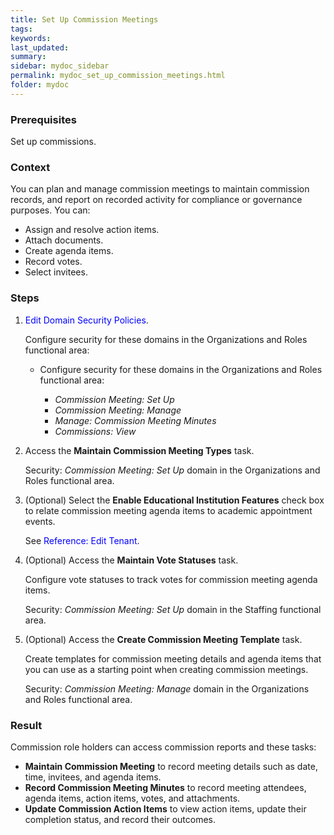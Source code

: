 ```yaml
---
title: Set Up Commission Meetings
tags:
keywords:
last_updated:
summary:
sidebar: mydoc_sidebar
permalink: mydoc_set_up_commission_meetings.html
folder: mydoc
---
```


### Prerequisites
Set up commissions.

### Context
You can plan and manage commission meetings to maintain commission records, and report on recorded activity for compliance or governance purposes. You can:
* Assign and resolve action items.
* Attach documents.
* Create agenda items.
* Record votes.
* Select invitees.

### Steps
1.  <span style="color: blue;">Edit Domain Security Policies</span>.

    Configure security for these domains in the Organizations and Roles functional area:
    <ul><li>Configure security for these domains in the Organizations and Roles functional area:</li>
    <ul><li><i>Commission Meeting: Set Up</i></li>
    <li><i>Commission Meeting: Manage</i></li>
    <li><i>Manage: Commission Meeting Minutes</i></li>
    <li><i>Commissions: View</i></li></ul></ul>
1. Access the **Maintain Commission Meeting Types** task.

    Security: *Commission Meeting: Set Up* domain in the Organizations and Roles functional area.
1.  (Optional) Select the **Enable Educational Institution Features** check box to relate commission meeting agenda items to academic appointment events.

    See <span style="color: blue;">Reference: Edit Tenant</span>.
1. (Optional) Access the **Maintain Vote Statuses** task.

    Configure vote statuses to track votes for commission meeting agenda items.

    Security: *Commission Meeting: Set Up* domain in the Staffing functional area.
1.  (Optional) Access the **Create Commission Meeting Template** task.

    Create templates for commission meeting details and agenda items that you can use as a starting point when creating commission meetings.

    Security: *Commission Meeting: Manage* domain in the Organizations and Roles functional area.

### Result
Commission role holders can access commission reports and these tasks:
* **Maintain Commission Meeting** to record meeting details such as date, time, invitees, and agenda items.
* **Record Commission Meeting Minutes** to record meeting attendees, agenda items, action items, votes, and attachments.
* **Update Commission Action Items** to view action items, update their completion status, and record their outcomes.
